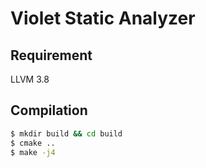 # Violet Static Analyzer

## Requirement

LLVM 3.8

## Compilation

```bash
$ mkdir build && cd build
$ cmake ..
$ make -j4
```
